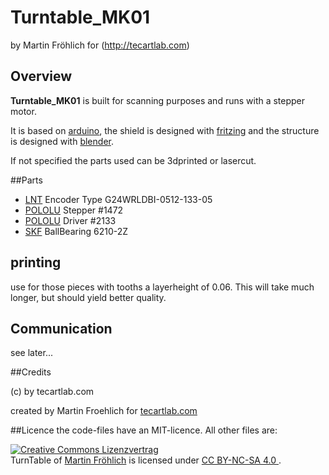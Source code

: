 # Turntable_MK01

by Martin Fröhlich for (http://tecartlab.com)

## Overview

**Turntable_MK01** is built for scanning purposes and runs with a stepper motor.

It is based on [arduino](http://arduino.cc), the shield is designed with [fritzing](http://http://fritzing.org) and the structure is designed with [blender](http:/blender.org).

If not specified the parts used can be 3dprinted or lasercut.

##Parts

* [LNT](http://www.ltn.ch/) Encoder Type G24WRLDBI-0512-133-05
* [POLOLU](http://www.pololu.com) Stepper #1472
* [POLOLU](http://www.pololu.com) Driver #2133
* [SKF](http://skf.com) BallBearing 6210-2Z

## printing

use for those pieces with tooths a layerheight of 0.06. This will take much longer, but should yield better quality.

## Communication

see later...

##Credits

(c) by tecartlab.com

created by Martin Froehlich for [tecartlab.com](http://tecartlab.com)


##Licence
the code-files have an MIT-licence. All other files are:

<a rel="license" href="http://creativecommons.org/licenses/by-sa/4.0/"><img alt="Creative Commons Lizenzvertrag" style="border-width:0" src="http://i.creativecommons.org/l/by-nc-sa/4.0/88x31.png" /></a><br /><span xmlns:dct="http://purl.org/dc/terms/" property="dct:title">TurnTable</span> of <a xmlns:cc="http://creativecommons.org/ns#" href="http://tecartlab.com">Martin Fröhlich</a> is licensed under <a rel="license" href="https://creativecommons.org/licenses/by-nc-sa/4.0/">CC BY-NC-SA 4.0
</a>. 